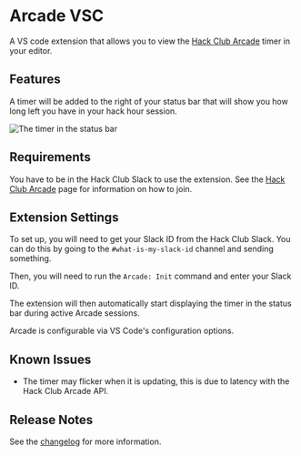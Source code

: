 # Arcade VSC

A VS code extension that allows you to view the [Hack Club Arcade](https://hackclub.com/arcade) timer in your editor.

## Features

A timer will be added to the right of your status bar that will show you how long left you have in your hack hour session.

![The timer in the status bar](https://cloud-dgalzi41m-hack-club-bot.vercel.app/0image.png)

## Requirements

You have to be in the Hack Club Slack to use the extension. See the [Hack Club Arcade](https://hackclub.com/arcade) page for information on how to join.

## Extension Settings

To set up, you will need to get your Slack ID from the Hack Club Slack. You can do this by going to the `#what-is-my-slack-id` channel and sending something.

Then, you will need to run the `Arcade: Init` command and enter your Slack ID.

The extension will then automatically start displaying the timer in the status bar during active Arcade sessions.

Arcade is configurable via VS Code's configuration options.

## Known Issues

- The timer may flicker when it is updating, this is due to latency with the Hack Club Arcade API.

## Release Notes

See the [changelog](https://github.com/samdev-7/arcade-vsc/blob/main/CHANGELOG.md) for more information.
